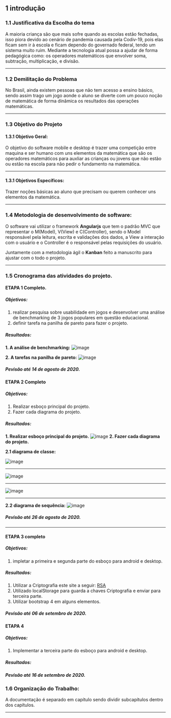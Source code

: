 ## 1 introdução

### 1.1 Justificativa da Escolha do tema
A maioria criança são que mais sofre quando as escolas estão fechadas, isso piora devido ao cenário de pandemia causada pela Codiv-19, pois elas ficam sem ir à escola e ficam dependo do governado federal, tendo um sistema muito ruim.
Mediante a tecnologia atual possa a ajudar de forma pedagógica como: os operadores matemáticos que envolver soma, subtração, multiplicação, e divisão.

***

### 1.2 Demilitação do Problema
No Brasil, ainda existem pessoas que não tem acesso a ensino básico, sendo assim trago um jogo  aonde  o aluno se diverte com um pouco noção de matemática de forma dinâmica os resultados das operações matemáticas.
***
### 1.3 Objetivo do Projeto
#### 1.3.1 Objetivo Geral:
O objetivo do software  mobile e desktop é trazer uma competição entre maquina e ser humano com uns elementos da matemática que são os operadores matemáticos para auxliar as crianças ou jovens que não estão  ou estão na escola para não pedir o fundamento na matemática.

***

#### 1.3.1 Objetivos Específicos:
Trazer noções básicas ao aluno que precisam ou querem conhecer uns elementos da matemática.


***

### 1.4 Metodologia de desenvolvimento de software:

O software vai utilizar o framework **Angularjs** que tem o padrão MVC que representar o M(Model), V(View) e C(Controller), sendo o Model responsável pela leitura, escrita e validações dos dados, a View a interação com o usuário e o Controller é o responsável pelas requisições do usuário.

Juntamente com a metodologia ágil o **Kanban** feito a manuscrito para ajustar com o todo o projeto.
***

### 1.5 Cronograma das atividades do projeto.
#### ETAPA 1 Completo.
##### Objetivos:
1. realizar pesquisa sobre usabilidade em jogos e desenvolver uma análise de benchmarking de 3 jogos populares em questão educacional.
2. definir tarefa na panilha de pareto para fazer o projeto.

##### Resultados:
**1. A análise de benchmarking:**
![image](https://github.com/guimaraesprogramador/desafio-IA/blob/master/documenta%C3%A7%C3%A3o/analise%20de%20benchmarking.png)

**2. A tarefas na panilha de pareto:**
![image](https://github.com/guimaraesprogramador/desafio-IA/blob/master/documenta%C3%A7%C3%A3o/PARETO-pagina%20inicial.png) 
##### Pevisão até 14 de agosto de 2020.
#### ETAPA 2 Completo
##### Objetivos:
1. Realizar esboço principal do projeto.
2. Fazer cada diagrama do projeto.

##### Resultados:
**1. Realizar esboço principal do projeto.**
![image](https://github.com/guimaraesprogramador/desafio-IA/blob/master/documenta%C3%A7%C3%A3o/esbo%C3%A7o.gif)
**2. Fazer cada diagrama do projeto.**


**2.1 diagrama de classe:**

![image](https://github.com/guimaraesprogramador/desafio-IA/blob/master/imagens/diagrama%20de%20classe%20da%20etapa%20f%C3%A1cil.png)
***
![image](https://github.com/guimaraesprogramador/desafio-IA/blob/master/imagens/diagrama%20de%20classe%20da%20etapa%20m%C3%A9dia.png)
***

![image](https://github.com/guimaraesprogramador/desafio-IA/blob/master/imagens/diagrama%20de%20classe%20da%20etapa%20d%C3%ADficil.png)
***

**2.2 diagrama de sequência:**
![image](https://github.com/guimaraesprogramador/desafio-IA/blob/master/imagens/diagrama%20de%20sequencia%20do%20jogo.png)
##### Pevisão até 26 de agosto de 2020.
***
#### ETAPA 3 completo
##### Objetivos:
1. impletar a primeira e segunda parte do esboço para android e desktop.

##### Resultados:
1. Utilizar a Criptografia este site a seguir: [RSA](https://www.cs.drexel.edu/~jpopyack/IntroCS/HW/RSAWorksheet.html) 
2. Utilizado localStorage para guarda a chaves Criptografia e enviar para terceira parte.
3. Utilizar bootstrap 4 em alguns elementos.

##### Pevisão até 06 de setembro de 2020.

#### ETAPA 4 
##### Objetivos:
1. Implementar a terceira parte do esboço para android e desktop.

##### Resultados:

##### Pevisão até 16 de setembro de 2020.

### 1.6 Organização do Trabalho: 

A documentação é separado em capítulo sendo dividir subcapítulos dentro dos capítulos.
***
